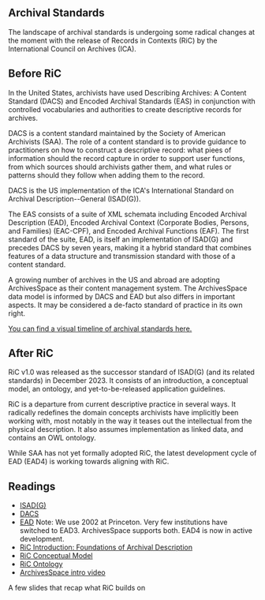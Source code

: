 ## Archival Standards

The landscape of archival standards is undergoing some radical changes at the moment with the release of Records in Contexts (RiC) by the International Council on Archives (ICA).

## Before RiC

In the United States, archivists have used Describing Archives: A Content Standard (DACS) and Encoded Archival Standards (EAS) in conjunction with controlled vocabularies and authorities to create descriptive records for archives.

DACS is a content standard maintained by the Society of American Archivists (SAA). The role of a content standard is to provide guidance to practitioners on how to construct a descriptive record: what piees of information should the record capture in order to support user functions, from which sources should archivists gather them, and what rules or patterns should they follow when adding them to the record.

DACS is the US implementation of the ICA's International Standard on Archival Description--General (ISAD(G)). 

The EAS consists of a suite of XML schemata including Encoded Archival Description (EAD), Encoded Archival Context (Corporate Bodies, Persons, and Families) (EAC-CPF), and Encoded Archival Functions (EAF). The first standard of the suite, EAD, is itself an implementation of ISAD(G) and precedes DACS by seven years, making it a hybrid standard that combines features of a data structure and transmission standard with those of a content standard.

A growing number of archives in the US and abroad are adopting ArchivesSpace as their content management system. The ArchivesSpace data model is informed by DACS and EAD but also differs in important aspects. It may be considered a de-facto standard of practice in its own right.


[You can find a visual timeline of archival standards here.](https://docs.google.com/presentation/d/1V2qGcWc4D2qR_Z-iHDeUDiERjnjDwZ0I85_3pXZ2OgQ/edit#slide=id.g2bc4ba5d63c_0_7)


## After RiC

RiC v1.0 was released as the successor standard of ISAD(G) (and its related standards) in December 2023. It consists of an introduction, a conceptual model, an ontology, and yet-to-be-released application guidelines.

RiC is a departure from current descriptive practice in several ways. It radically redefines the domain concepts archivists have implicitly been working with, most notably in the way it teases out the intellectual from the physical description. It also assumes implementation as linked data, and contains an OWL ontology.

While SAA has not yet formally adopted RiC, the latest development cycle of EAD (EAD4) is working towards aligning with RiC.


## Readings
- [ISAD(G)](https://www.ica.org/resource/isadg-general-international-standard-archival-description-second-edition/)
- [DACS](https://saa-ts-dacs.github.io/)
- [EAD](https://www.loc.gov/ead/) Note: We use 2002 at Princeton. Very few institutions have switched to EAD3. ArchivesSpace supports both. EAD4 is now in active development.
- [RiC Introduction: Foundations of Archival Description](https://github.com/ICA-EGAD/RiC-FAD/blob/main/current-version/RiC-FAD-1.0.pdf)
- [RiC Conceptual Model](https://www.ica.org/app/uploads/2023/12/RiC-CM-1.0.pdf)
- [RiC Ontology](https://www.ica.org/standards/RiC/RiC-O_1-0-2.html)
- [ArchivesSpace intro video](https://www.youtube.com/watch?v=2mcm4kmsyN0&list=PL3cxupmXL7WiXaHnpVquPrUUiLiDAMhg0&index=1&pp=iAQB)
 
A few slides that recap what RiC builds on


